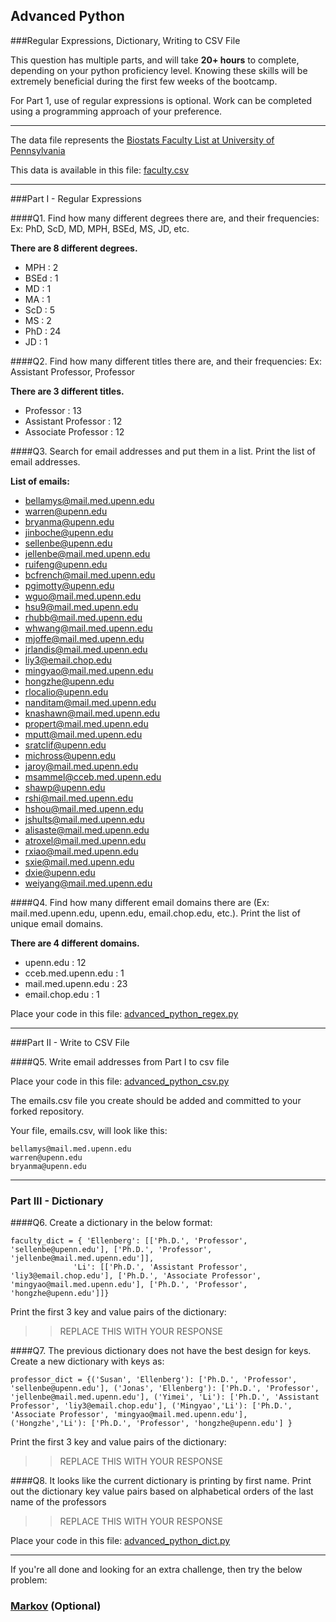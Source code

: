 ## Advanced Python    

###Regular Expressions, Dictionary, Writing to CSV File  

This question has multiple parts, and will take **20+ hours** to complete, depending on your python proficiency level.  Knowing these skills will be extremely beneficial during the first few weeks of the bootcamp.

For Part 1, use of regular expressions is optional.  Work can be completed using a programming approach of your preference.

---

The data file represents the [Biostats Faculty List at University of Pennsylvania](http://www.med.upenn.edu/cceb/biostat/faculty.shtml)

This data is available in this file:  [faculty.csv](python/faculty.csv)

---

###Part I - Regular Expressions  


####Q1. Find how many different degrees there are, and their frequencies: Ex:  PhD, ScD, MD, MPH, BSEd, MS, JD, etc.

**There are 8 different degrees.**

- MPH : 2
- BSEd : 1
- MD : 1
- MA : 1
- ScD : 5
- MS : 2
- PhD : 24
- JD : 1


####Q2. Find how many different titles there are, and their frequencies:  Ex:  Assistant Professor, Professor

**There are 3 different titles.**
- Professor : 13
- Assistant Professor : 12
- Associate Professor : 12

####Q3. Search for email addresses and put them in a list.  Print the list of email addresses.

**List of emails:**
- bellamys@mail.med.upenn.edu
- warren@upenn.edu
- bryanma@upenn.edu
- jinboche@upenn.edu
- sellenbe@upenn.edu
- jellenbe@mail.med.upenn.edu
- ruifeng@upenn.edu
- bcfrench@mail.med.upenn.edu
- pgimotty@upenn.edu
- wguo@mail.med.upenn.edu
- hsu9@mail.med.upenn.edu
- rhubb@mail.med.upenn.edu
- whwang@mail.med.upenn.edu
- mjoffe@mail.med.upenn.edu
- jrlandis@mail.med.upenn.edu
- liy3@email.chop.edu
- mingyao@mail.med.upenn.edu
- hongzhe@upenn.edu
- rlocalio@upenn.edu
- nanditam@mail.med.upenn.edu
- knashawn@mail.med.upenn.edu
- propert@mail.med.upenn.edu
- mputt@mail.med.upenn.edu
- sratclif@upenn.edu
- michross@upenn.edu
- jaroy@mail.med.upenn.edu
- msammel@cceb.med.upenn.edu
- shawp@upenn.edu
- rshi@mail.med.upenn.edu
- hshou@mail.med.upenn.edu
- jshults@mail.med.upenn.edu
- alisaste@mail.med.upenn.edu
- atroxel@mail.med.upenn.edu
- rxiao@mail.med.upenn.edu
- sxie@mail.med.upenn.edu
- dxie@upenn.edu
- weiyang@mail.med.upenn.edu


####Q4. Find how many different email domains there are (Ex:  mail.med.upenn.edu, upenn.edu, email.chop.edu, etc.).  Print the list of unique email domains.


**There are 4 different domains.**
- upenn.edu : 12
- cceb.med.upenn.edu : 1
- mail.med.upenn.edu : 23
- email.chop.edu : 1

Place your code in this file: [advanced_python_regex.py](python/advanced_python_regex.py)

---

###Part II - Write to CSV File

####Q5.  Write email addresses from Part I to csv file

Place your code in this file: [advanced_python_csv.py](python/advanced_python_csv.py)

The emails.csv file you create should be added and committed to your forked repository.

Your file, emails.csv, will look like this:
```
bellamys@mail.med.upenn.edu
warren@upenn.edu
bryanma@upenn.edu
```

---

### Part III - Dictionary

####Q6.  Create a dictionary in the below format:
```
faculty_dict = { 'Ellenberg': [['Ph.D.', 'Professor', 'sellenbe@upenn.edu'], ['Ph.D.', 'Professor', 'jellenbe@mail.med.upenn.edu']],
              'Li': [['Ph.D.', 'Assistant Professor', 'liy3@email.chop.edu'], ['Ph.D.', 'Associate Professor', 'mingyao@mail.med.upenn.edu'], ['Ph.D.', 'Professor', 'hongzhe@upenn.edu']]}
```
Print the first 3 key and value pairs of the dictionary:

>> REPLACE THIS WITH YOUR RESPONSE

####Q7.  The previous dictionary does not have the best design for keys.  Create a new dictionary with keys as:

```
professor_dict = {('Susan', 'Ellenberg'): ['Ph.D.', 'Professor', 'sellenbe@upenn.edu'], ('Jonas', 'Ellenberg'): ['Ph.D.', 'Professor', 'jellenbe@mail.med.upenn.edu'], ('Yimei', 'Li'): ['Ph.D.', 'Assistant Professor', 'liy3@email.chop.edu'], ('Mingyao','Li'): ['Ph.D.', 'Associate Professor', 'mingyao@mail.med.upenn.edu'], ('Hongzhe','Li'): ['Ph.D.', 'Professor', 'hongzhe@upenn.edu'] }
```

Print the first 3 key and value pairs of the dictionary:

>> REPLACE THIS WITH YOUR RESPONSE

####Q8.  It looks like the current dictionary is printing by first name.  Print out the dictionary key value pairs based on alphabetical orders of the last name of the professors

>> REPLACE THIS WITH YOUR RESPONSE

Place your code in this file: [advanced_python_dict.py](python/advanced_python_dict.py)

---

If you're all done and looking for an extra challenge, then try the below problem:  

### [Markov](python/markov.py) (Optional)
